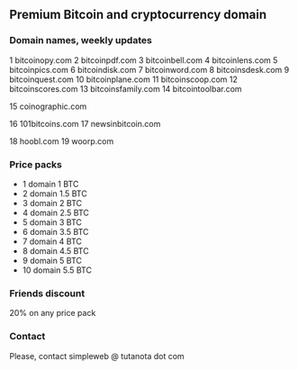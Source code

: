 ## Premium Bitcoin and cryptocurrency domain

### Domain names, weekly updates

1 bitcoinopy.com
2 bitcoinpdf.com
3 bitcoinbell.com
4 bitcoinlens.com
5 bitcoinpics.com
6 bitcoindisk.com
7 bitcoinword.com
8 bitcoinsdesk.com
9 bitcoinquest.com
10 bitcoinplane.com
11 bitcoinscoop.com
12 bitcoinscores.com
13 bitcoinsfamily.com
14 bitcointoolbar.com

15 coinographic.com

16 101bitcoins.com
17 newsinbitcoin.com

18 hoobl.com
19 woorp.com

### Price packs
- 1 domain 1 BTC
- 2 domain 1.5 BTC
- 3 domain 2 BTC
- 4 domain 2.5 BTC
- 5 domain 3 BTC
- 6 domain 3.5 BTC
- 7 domain 4 BTC
- 8 domain 4.5 BTC
- 9 domain 5 BTC
- 10 domain 5.5 BTC

### Friends discount
20% on any price pack

### Contact
Please, contact simpleweb @ tutanota dot com 
